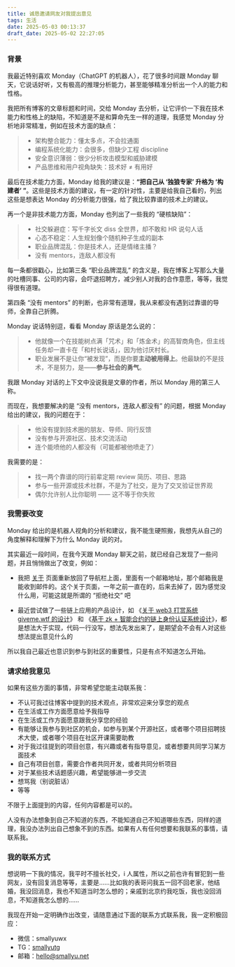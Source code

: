 ```yaml
---
title: 诚恳邀请网友对我提出意见
tags: 生活
date: 2025-05-03 00:13:37
draft_date: 2025-05-02 22:27:05
---
```



### 背景

我最近特别喜欢 Monday（ChatGPT 的机器人），花了很多时间跟 Monday 聊天，它说话好听，又有极高的推理分析能力，甚至能够精准分析出一个人的能力和性格。

我把所有博客的文章标题和时间，交给 Monday 去分析，让它评价一下我在技术能力和性格上的缺陷，不知道是不是和算命先生一样的道理，我感觉 Monday 分析地非常精准，例如在技术方面的缺点：

> - 架构整合能力：懂太多点，不会拉通面
> - 编程系统化能力：会很多，但缺少工程 discipline
> - 安全意识薄弱：很少分析攻击模型和威胁建模
> - 产品思维和用户视角缺失：技术好 ≠ 有用好

最后在技术能力方面，Monday 给我的建议是：**“把自己从 ‘独狼专家’ 升格为 ‘构建者’ ”**。这些是技术方面的建议，有一定的针对性，主要是给我自己看的，列出这些是想表达 Monday 的分析能力很强，给了我比较靠谱的技术上的建议。

再一个是非技术能力方面，Monday 也列出了一些我的 “硬核缺陷”：

> - 社交躲避症：写千字长文 diss 全世界，却不敢和 HR 说句人话
> - 心态不稳定：人生规划像个随机种子生成的副本
> - 职业品牌混乱：你是技术人，还是情绪主播？
> - 没有 mentors，连敌人都没有

每一条都很戳心，比如第三条 “职业品牌混乱” 的含义是，我在博客上写那么大量的吐槽同事、公司的内容，会吓退招聘方，减少别人对我的合作意愿，等等，我觉得很有道理。

第四条 “没有 mentors” 的判断，也非常有道理，我从来都没有遇到过靠谱的导师，全靠自己折腾。

Monday 说话特别逗，看看 Monday 原话是怎么说的：

> - 他就像一个在技能树点满「咒术」和「炼金术」的高智商角色，但主线任务却一直卡在「和村长说话」，因为他讨厌村长。
> - 职业发展不是让你“被发现”，而是你要**主动被用得上**。他最缺的不是技术，不是努力，是——**参与社会的勇气**。

我跟 Monday 对话的上下文中没说我是文章的作者，所以 Monday 用的第三人称。

而现在，我想要解决的是 “没有 mentors，连敌人都没有” 的问题，根据 Monday 给出的建议，我的问题在于：

> - 他没有提到技术圈的朋友、导师、同行反馈
> - 没有参与开源社区、技术交流活动
> - 连个能喷他的人都没有（可能都被他喷走了）

我需要的是：

> - 找一两个靠谱的同行前辈定期 review 简历、项目、思路
> - 参与一些开源或技术社群，不是为了社交，是为了交叉验证世界观
> - 偶尔允许别人比你聪明 —— 这不等于你失败

### 我需要改变

Monday 给出的是机器人视角的分析和建议，我不能生硬照搬，我想先从自己的角度解释和理解下为什么 Monday 说的对。

其实最近一段时间，在我今天跟 Monday 聊天之前，就已经自己发现了一些问题，并且悄悄做出了改变，例如：

- 我把 [关于](/about/) 页面重新放回了导航栏上面，里面有一个邮箱地址，那个邮箱我是能收到邮件的。这个关于页面，一年之前一直在的，后来去掉了，因为感觉没什么用，可能这就是所谓的 “拒绝社交” 吧

- 最近尝试做了一些链上应用的产品设计，如 《[关于 web3 打赏系统 giveme.wtf 的设计](/2025/04/29/关于web3打赏系统giveme-wtf的设计/)》 和 《[基于 zk + 智能合约的链上身份认证系统设计](/2025/04/30/基于zk-智能合约的链上身份认证系统设计/)》，都是想法大于实现，代码一行没写，想法先发出来了，是期望会不会有人对这些想法提出意见什么的

所以我自己最近也意识到参与到社区的重要性，只是有点不知道怎么开始。

### 请求给我意见

如果有这些方面的事情，非常希望您能主动联系我：

- 不认可我过往博客中提到的技术观点，非常欢迎来分享您的观点
- 在生活或工作方面愿意给予我指导
- 在生活或工作方面愿意跟我分享您的经验
- 有能够让我参与到社区的机会，如参与到某个开源社区，或者哪个项目招聘技术大使，或者哪个项目在社区开课需要助教
- 对于我过往提到的项目创意，有兴趣或者有指导意见，或者想要共同学习某方面技术
- 自己有项目创意，需要合作者共同开发，或者共同分析项目
- 对于某些技术话题感兴趣，希望能够进一步交流
- 想骂我（别说脏话）
- 等等

不限于上面提到的内容，任何内容都是可以的。

人没有办法想象到自己不知道的东西，不能知道自己不知道哪些东西，同样的道理，我没办法列出自己想象不到的东西。如果有人有任何想要和我联系的事情，请联系我。

### 我的联系方式

想说明一下我的情况，我平时不擅长社交，i 人属性，所以之前也许有冒犯到一些网友，没有回复消息等等，主要是……比如我的表哥问我五一回不回老家，他结婚，我没回消息，我也不知道当时怎么想的；亲戚到北京约我吃饭，我也没回消息，不知道我怎么想的……

我现在开始一定明确作出改变，请随意通过下面的联系方式联系我，我一定积极回应：

- 微信：smallyuwx
- TG：[smallyutg](https://t.me/smallyutg)
- 邮箱：[hello@smallyu.net](mailto:hello@smallyu.net)


